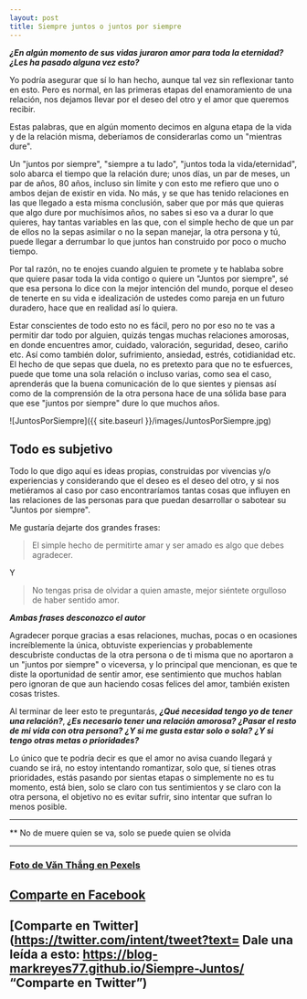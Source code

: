 ```yaml
---
layout: post
title: Siempre juntos o juntos por siempre
---
```


***¿En algún momento de sus vidas juraron amor para toda la eternidad?*** ***¿Les ha pasado alguna vez esto?***

Yo podría asegurar que sí lo han hecho, aunque tal vez sin reflexionar tanto en esto. Pero es normal, en las primeras etapas del enamoramiento de una relación, nos dejamos llevar por el deseo del otro y el amor que queremos recibir.

Estas palabras, que en algún momento decimos en alguna etapa de la vida y de la relación misma, deberíamos de considerarlas como un "mientras dure".

Un "juntos por siempre", "siempre a tu lado", "juntos toda la vida/eternidad", solo abarca el tiempo que la relación dure; unos días, un par de meses, un par de años, 80 años, incluso sin límite y con esto me refiero que uno o ambos dejan de existir en vida. No más, y se que has tenido relaciones en las que llegado a esta misma conclusión, saber que por más que quieras que algo dure por muchísimos años, no sabes si eso va a durar lo que quieres, hay tantas variables en las que, con el simple hecho de que un par de ellos no la sepas asimilar o no la sepan manejar, la otra persona y tú, puede llegar a derrumbar lo que juntos han construido por poco o mucho tiempo.

Por tal razón, no te enojes cuando alguien te promete y te hablaba sobre que quiere pasar toda la vida contigo o quiere un "Juntos por siempre", sé que esa persona lo dice con la mejor intención del mundo, porque el deseo de tenerte en su vida e idealización de ustedes como pareja en un futuro duradero, hace que en realidad así lo quiera.

Estar conscientes de todo esto no es fácil, pero no por eso no te vas a permitir dar todo por alguien, quizás tengas muchas relaciones amorosas, en donde encuentres amor, cuidado, valoración, seguridad, deseo, cariño etc. Así como también dolor, sufrimiento, ansiedad, estrés, cotidianidad etc. El hecho de que sepas que duela, no es pretexto para que no te esfuerces, puede que tome una sola relación o incluso varias, como sea el caso, aprenderás que la buena comunicación de lo que sientes y piensas así como de la comprensión de la otra persona hace de una sólida base para que ese "juntos por siempre" dure lo que muchos años.


![JuntosPorSiempre]({{ site.baseurl }}/images/JuntosPorSiempre.jpg)


## Todo es subjetivo

Todo lo que digo aquí es ideas propias, construidas por vivencias y/o experiencias y considerando que el deseo es el deseo del otro, y si nos metiéramos al caso por caso encontraríamos tantas cosas que influyen en las relaciones de las personas para que puedan desarrollar o sabotear su "Juntos por siempre".

Me gustaría dejarte dos grandes frases:

>El simple hecho de permitirte amar y ser amado es algo que debes agradecer.

Y

>No tengas prisa de olvidar a quien amaste, mejor siéntete orgulloso de haber sentido amor.

***Ambas frases desconozco el autor***

Agradecer porque gracias a esas relaciones, muchas, pocas o en ocasiones increíblemente la única, obtuviste experiencias y probablemente descubriste conductas de la otra persona o de ti misma que no aportaron a un "juntos por siempre" o viceversa, y lo principal que mencionan, es que te diste la oportunidad de sentir amor, ese sentimiento que muchos hablan pero ignoran de que aun haciendo cosas felices del amor, también existen cosas tristes.


Al terminar de leer esto te preguntarás, ***¿Qué necesidad tengo yo de tener una relación?***, ***¿Es necesario tener una relación amorosa?*** ***¿Pasar el resto de mi vida con otra persona?*** ***¿Y si me gusta estar solo o sola?*** ***¿Y si tengo otras metas o prioridades?***

Lo único que te podría decir es que el amor no avisa cuando llegará y cuando se irá, no estoy intentando romantizar, solo que, sí tienes otras prioridades, estás pasando por sientas etapas o simplemente no es tu momento, está bien, solo se claro con tus sentimientos y se claro con la otra persona, el objetivo no es evitar sufrir, sino intentar que sufran lo menos posible.
***
** No de muere quien se va, solo se puede quien se olvida
***

### [Foto de Văn Thắng en Pexels](https://www.pexels.com/es-es/foto/hombre-y-mujer-cerca-de-campo-de-hierba-1415131/ "Foto de Văn Thắng en Pexels")

## [Comparte en Facebook](https://www.facebook.com/sharer/sharer.php?u=https://blog-markreyes77.github.io/Siempre-Juntos/ "Comparte en Facebook")

## [Comparte en Twitter](https://twitter.com/intent/tweet?text= Dale una leída a esto: https://blog-markreyes77.github.io/Siempre-Juntos/ “Comparte en Twitter”)
